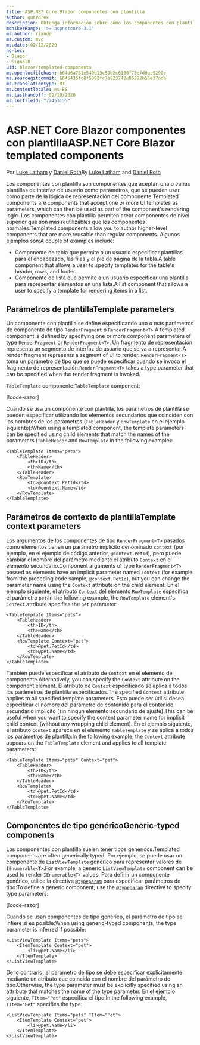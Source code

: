 ```yaml
---
title: ASP.NET Core Blazor componentes con plantilla
author: guardrex
description: Obtenga información sobre cómo los componentes con plantilla pueden aceptar una o varias plantillas de interfaz de usuario como parámetros, que se pueden usar como parte de la lógica de representación del componente.
monikerRange: '>= aspnetcore-3.1'
ms.author: riande
ms.custom: mvc
ms.date: 02/12/2020
no-loc:
- Blazor
- SignalR
uid: blazor/templated-components
ms.openlocfilehash: b64d6a731e540b13c50b2c6108f75efd0ac9290c
ms.sourcegitcommit: 6645435fc8f5092fc7e923742e85592b56e37ada
ms.translationtype: MT
ms.contentlocale: es-ES
ms.lasthandoff: 02/19/2020
ms.locfileid: "77453155"
---
```

# <a name="aspnet-core-opno-locblazor-templated-components"></a><span data-ttu-id="b6d75-103">ASP.NET Core Blazor componentes con plantilla</span><span class="sxs-lookup"><span data-stu-id="b6d75-103">ASP.NET Core Blazor templated components</span></span>

<span data-ttu-id="b6d75-104">Por [Luke Latham](https://github.com/guardrex) y [Daniel Roth](https://github.com/danroth27)</span><span class="sxs-lookup"><span data-stu-id="b6d75-104">By [Luke Latham](https://github.com/guardrex) and [Daniel Roth](https://github.com/danroth27)</span></span>

<span data-ttu-id="b6d75-105">Los componentes con plantilla son componentes que aceptan una o varias plantillas de interfaz de usuario como parámetros, que se pueden usar como parte de la lógica de representación del componente.</span><span class="sxs-lookup"><span data-stu-id="b6d75-105">Templated components are components that accept one or more UI templates as parameters, which can then be used as part of the component's rendering logic.</span></span> <span data-ttu-id="b6d75-106">Los componentes con plantilla permiten crear componentes de nivel superior que son más reutilizables que los componentes normales.</span><span class="sxs-lookup"><span data-stu-id="b6d75-106">Templated components allow you to author higher-level components that are more reusable than regular components.</span></span> <span data-ttu-id="b6d75-107">Algunos ejemplos son:</span><span class="sxs-lookup"><span data-stu-id="b6d75-107">A couple of examples include:</span></span>

* <span data-ttu-id="b6d75-108">Componente de tabla que permite a un usuario especificar plantillas para el encabezado, las filas y el pie de página de la tabla.</span><span class="sxs-lookup"><span data-stu-id="b6d75-108">A table component that allows a user to specify templates for the table's header, rows, and footer.</span></span>
* <span data-ttu-id="b6d75-109">Componente de lista que permite a un usuario especificar una plantilla para representar elementos en una lista.</span><span class="sxs-lookup"><span data-stu-id="b6d75-109">A list component that allows a user to specify a template for rendering items in a list.</span></span>

## <a name="template-parameters"></a><span data-ttu-id="b6d75-110">Parámetros de plantilla</span><span class="sxs-lookup"><span data-stu-id="b6d75-110">Template parameters</span></span>

<span data-ttu-id="b6d75-111">Un componente con plantilla se define especificando uno o más parámetros de componente de tipo `RenderFragment` o `RenderFragment<T>`.</span><span class="sxs-lookup"><span data-stu-id="b6d75-111">A templated component is defined by specifying one or more component parameters of type `RenderFragment` or `RenderFragment<T>`.</span></span> <span data-ttu-id="b6d75-112">Un fragmento de representación representa un segmento de interfaz de usuario que se va a representar.</span><span class="sxs-lookup"><span data-stu-id="b6d75-112">A render fragment represents a segment of UI to render.</span></span> <span data-ttu-id="b6d75-113">`RenderFragment<T>` toma un parámetro de tipo que se puede especificar cuando se invoca el fragmento de representación.</span><span class="sxs-lookup"><span data-stu-id="b6d75-113">`RenderFragment<T>` takes a type parameter that can be specified when the render fragment is invoked.</span></span>

<span data-ttu-id="b6d75-114">`TableTemplate` componente:</span><span class="sxs-lookup"><span data-stu-id="b6d75-114">`TableTemplate` component:</span></span>

[!code-razor[](common/samples/3.x/BlazorWebAssemblySample/Components/TableTemplate.razor)]

<span data-ttu-id="b6d75-115">Cuando se usa un componente con plantilla, los parámetros de plantilla se pueden especificar utilizando los elementos secundarios que coinciden con los nombres de los parámetros (`TableHeader` y `RowTemplate` en el ejemplo siguiente):</span><span class="sxs-lookup"><span data-stu-id="b6d75-115">When using a templated component, the template parameters can be specified using child elements that match the names of the parameters (`TableHeader` and `RowTemplate` in the following example):</span></span>

```razor
<TableTemplate Items="pets">
    <TableHeader>
        <th>ID</th>
        <th>Name</th>
    </TableHeader>
    <RowTemplate>
        <td>@context.PetId</td>
        <td>@context.Name</td>
    </RowTemplate>
</TableTemplate>
```

## <a name="template-context-parameters"></a><span data-ttu-id="b6d75-116">Parámetros de contexto de plantilla</span><span class="sxs-lookup"><span data-stu-id="b6d75-116">Template context parameters</span></span>

<span data-ttu-id="b6d75-117">Los argumentos de los componentes de tipo `RenderFragment<T>` pasados como elementos tienen un parámetro implícito denominado `context` (por ejemplo, en el ejemplo de código anterior, `@context.PetId`), pero puede cambiar el nombre del parámetro mediante el atributo `Context` en el elemento secundario.</span><span class="sxs-lookup"><span data-stu-id="b6d75-117">Component arguments of type `RenderFragment<T>` passed as elements have an implicit parameter named `context` (for example from the preceding code sample, `@context.PetId`), but you can change the parameter name using the `Context` attribute on the child element.</span></span> <span data-ttu-id="b6d75-118">En el ejemplo siguiente, el atributo `Context` del elemento `RowTemplate` especifica el parámetro `pet`:</span><span class="sxs-lookup"><span data-stu-id="b6d75-118">In the following example, the `RowTemplate` element's `Context` attribute specifies the `pet` parameter:</span></span>

```razor
<TableTemplate Items="pets">
    <TableHeader>
        <th>ID</th>
        <th>Name</th>
    </TableHeader>
    <RowTemplate Context="pet">
        <td>@pet.PetId</td>
        <td>@pet.Name</td>
    </RowTemplate>
</TableTemplate>
```

<span data-ttu-id="b6d75-119">También puede especificar el atributo de `Context` en el elemento de componente.</span><span class="sxs-lookup"><span data-stu-id="b6d75-119">Alternatively, you can specify the `Context` attribute on the component element.</span></span> <span data-ttu-id="b6d75-120">El atributo de `Context` especificado se aplica a todos los parámetros de plantilla especificados.</span><span class="sxs-lookup"><span data-stu-id="b6d75-120">The specified `Context` attribute applies to all specified template parameters.</span></span> <span data-ttu-id="b6d75-121">Esto puede ser útil si desea especificar el nombre del parámetro de contenido para el contenido secundario implícito (sin ningún elemento secundario de ajuste).</span><span class="sxs-lookup"><span data-stu-id="b6d75-121">This can be useful when you want to specify the content parameter name for implicit child content (without any wrapping child element).</span></span> <span data-ttu-id="b6d75-122">En el ejemplo siguiente, el atributo `Context` aparece en el elemento `TableTemplate` y se aplica a todos los parámetros de plantilla:</span><span class="sxs-lookup"><span data-stu-id="b6d75-122">In the following example, the `Context` attribute appears on the `TableTemplate` element and applies to all template parameters:</span></span>

```razor
<TableTemplate Items="pets" Context="pet">
    <TableHeader>
        <th>ID</th>
        <th>Name</th>
    </TableHeader>
    <RowTemplate>
        <td>@pet.PetId</td>
        <td>@pet.Name</td>
    </RowTemplate>
</TableTemplate>
```

## <a name="generic-typed-components"></a><span data-ttu-id="b6d75-123">Componentes de tipo genérico</span><span class="sxs-lookup"><span data-stu-id="b6d75-123">Generic-typed components</span></span>

<span data-ttu-id="b6d75-124">Los componentes con plantilla suelen tener tipos genéricos.</span><span class="sxs-lookup"><span data-stu-id="b6d75-124">Templated components are often generically typed.</span></span> <span data-ttu-id="b6d75-125">Por ejemplo, se puede usar un componente de `ListViewTemplate` genérico para representar valores de `IEnumerable<T>`.</span><span class="sxs-lookup"><span data-stu-id="b6d75-125">For example, a generic `ListViewTemplate` component can be used to render `IEnumerable<T>` values.</span></span> <span data-ttu-id="b6d75-126">Para definir un componente genérico, utilice la directiva [`@typeparam`](xref:mvc/views/razor#typeparam) para especificar parámetros de tipo:</span><span class="sxs-lookup"><span data-stu-id="b6d75-126">To define a generic component, use the [`@typeparam`](xref:mvc/views/razor#typeparam) directive to specify type parameters:</span></span>

[!code-razor[](common/samples/3.x/BlazorWebAssemblySample/Components/ListViewTemplate.razor)]

<span data-ttu-id="b6d75-127">Cuando se usan componentes de tipo genérico, el parámetro de tipo se infiere si es posible:</span><span class="sxs-lookup"><span data-stu-id="b6d75-127">When using generic-typed components, the type parameter is inferred if possible:</span></span>

```razor
<ListViewTemplate Items="pets">
    <ItemTemplate Context="pet">
        <li>@pet.Name</li>
    </ItemTemplate>
</ListViewTemplate>
```

<span data-ttu-id="b6d75-128">De lo contrario, el parámetro de tipo se debe especificar explícitamente mediante un atributo que coincida con el nombre del parámetro de tipo.</span><span class="sxs-lookup"><span data-stu-id="b6d75-128">Otherwise, the type parameter must be explicitly specified using an attribute that matches the name of the type parameter.</span></span> <span data-ttu-id="b6d75-129">En el ejemplo siguiente, `TItem="Pet"` especifica el tipo:</span><span class="sxs-lookup"><span data-stu-id="b6d75-129">In the following example, `TItem="Pet"` specifies the type:</span></span>

```razor
<ListViewTemplate Items="pets" TItem="Pet">
    <ItemTemplate Context="pet">
        <li>@pet.Name</li>
    </ItemTemplate>
</ListViewTemplate>
```
